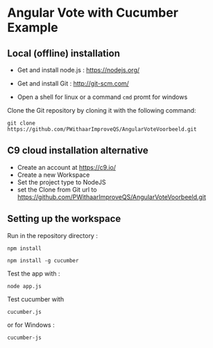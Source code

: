 # Angular Vote with Cucumber Example

## Local (offline) installation 
* Get and install node.js : https://nodejs.org/
* Get and install Git : http://git-scm.com/

* Open a shell for linux or a command `cmd` promt for windows

Clone the Git repository by cloning it with the following command:

`git clone https://github.com/PWithaarImproveQS/AngularVoteVoorbeeld.git`

## C9 cloud installation alternative
* Create an account at https://c9.io/
* Create a new Workspace
* Set the project type to NodeJS
* set the Clone from Git url to https://github.com/PWithaarImproveQS/AngularVoteVoorbeeld.git

## Setting up the workspace
Run in the repository directory :

`npm install`

`npm install -g cucumber`

Test the app with :

`node app.js`

Test cucumber with 

`cucumber.js`

or for Windows : 

`cucumber-js`
